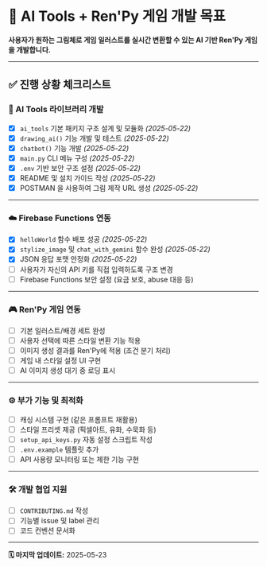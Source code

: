 # 🎯 AI Tools + Ren'Py 게임 개발 목표

**사용자가 원하는 그림체로 게임 일러스트를 실시간 변환할 수 있는 AI 기반 Ren'Py 게임을 개발합니다.**

---

## ✅ 진행 상황 체크리스트

### 🔧 AI Tools 라이브러리 개발

- [x] `ai_tools` 기본 패키지 구조 설계 및 모듈화 *(2025-05-22)*
- [x] `drawing_ai()` 기능 개발 및 테스트 *(2025-05-22)*
- [x] `chatbot()` 기능 개발 *(2025-05-22)*
- [x] `main.py` CLI 메뉴 구성 *(2025-05-22)*
- [x] `.env` 기반 보안 구조 설정 *(2025-05-22)*
- [x] README 및 설치 가이드 작성 *(2025-05-22)*
- [x] POSTMAN 을 사용하여 그림 제작 URL 생성 *(2025-05-22)*

---

### ☁️ Firebase Functions 연동

- [x] `helloWorld` 함수 배포 성공 *(2025-05-22)*
- [x] `stylize_image` 및 `chat_with_gemini` 함수 완성 *(2025-05-22)*
- [x] JSON 응답 포맷 안정화 *(2025-05-22)*
- [ ] 사용자가 자신의 API 키를 직접 입력하도록 구조 변경
- [ ] Firebase Functions 보안 설정 (요금 보호, abuse 대응 등)

---

### 🎮 Ren'Py 게임 연동

- [ ] 기본 일러스트/배경 세트 완성
- [ ] 사용자 선택에 따른 스타일 변환 기능 적용
- [ ] 이미지 생성 결과를 Ren'Py에 적용 (조건 분기 처리)
- [ ] 게임 내 스타일 설정 UI 구현
- [ ] AI 이미지 생성 대기 중 로딩 표시

---

### ⚙️ 부가 기능 및 최적화

- [ ] 캐싱 시스템 구현 (같은 프롬프트 재활용)
- [ ] 스타일 프리셋 제공 (픽셀아트, 유화, 수묵화 등)
- [ ] `setup_api_keys.py` 자동 설정 스크립트 작성
- [ ] `.env.example` 템플릿 추가
- [ ] API 사용량 모니터링 또는 제한 기능 구현

---

### 🛠️ 개발 협업 지원

- [ ] `CONTRIBUTING.md` 작성
- [ ] 기능별 issue 및 label 관리
- [ ] 코드 컨벤션 문서화

---

**🗓️ 마지막 업데이트:** 2025-05-23

